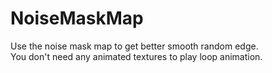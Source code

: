 # NoiseMaskMap
Use the noise mask map to get better smooth random edge.  
You don't need any animated textures to play loop animation.
